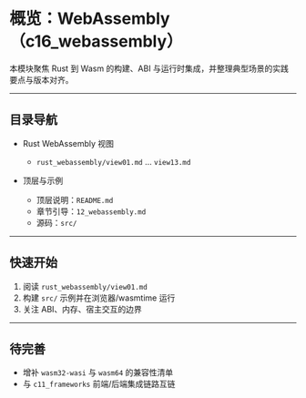 # 概览：WebAssembly（c16_webassembly）

本模块聚焦 Rust 到 Wasm 的构建、ABI 与运行时集成，并整理典型场景的实践要点与版本对齐。

---

## 目录导航

- Rust WebAssembly 视图
  - `rust_webassembly/view01.md` … `view13.md`

- 顶层与示例
  - 顶层说明：`README.md`
  - 章节引导：`12_webassembly.md`
  - 源码：`src/`

---

## 快速开始

1) 阅读 `rust_webassembly/view01.md`
2) 构建 `src/` 示例并在浏览器/wasmtime 运行
3) 关注 ABI、内存、宿主交互的边界

---

## 待完善

- 增补 `wasm32-wasi` 与 `wasm64` 的兼容性清单
- 与 `c11_frameworks` 前端/后端集成链路互链
